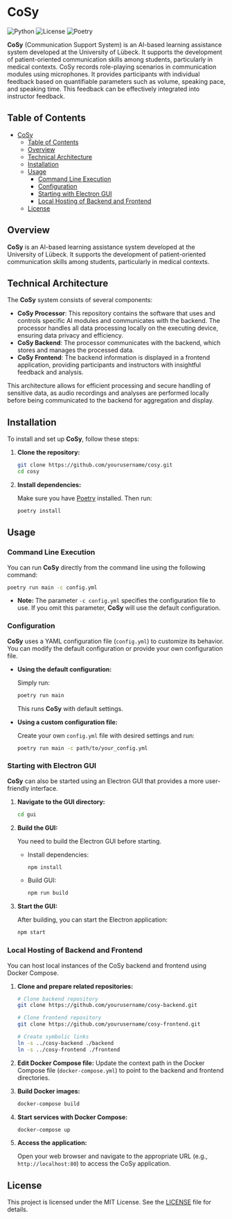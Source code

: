 # CoSy

![Python](https://img.shields.io/badge/Python-3.10.13-blue.svg)
![License](https://img.shields.io/badge/License-MIT-green.svg)
![Poetry](https://img.shields.io/badge/Build-Poetry-blue.svg)

**CoSy** (Communication Support System) is an AI-based learning assistance system developed at the University of Lübeck. It supports the development of patient-oriented communication skills among students, particularly in medical contexts. CoSy records role-playing scenarios in communication modules using microphones. It provides participants with individual feedback based on quantifiable parameters such as volume, speaking pace, and speaking time. This feedback can be effectively integrated into instructor feedback.

## Table of Contents

- [CoSy](#cosy)
  - [Table of Contents](#table-of-contents)
  - [Overview](#overview)
  - [Technical Architecture](#technical-architecture)
  - [Installation](#installation)
  - [Usage](#usage)
    - [Command Line Execution](#command-line-execution)
    - [Configuration](#configuration)
    - [Starting with Electron GUI](#starting-with-electron-gui)
    - [Local Hosting of Backend and Frontend](#local-hosting-of-backend-and-frontend)
  - [License](#license)

## Overview

**CoSy** is an AI-based learning assistance system developed at the University of Lübeck. It supports the development of patient-oriented communication skills among students, particularly in medical contexts.

## Technical Architecture

The **CoSy** system consists of several components:

- **CoSy Processor**: This repository contains the software that uses and controls specific AI modules and communicates with the backend. The processor handles all data processing locally on the executing device, ensuring data privacy and efficiency.
- **CoSy Backend**: The processor communicates with the backend, which stores and manages the processed data.
- **CoSy Frontend**: The backend information is displayed in a frontend application, providing participants and instructors with insightful feedback and analysis.

This architecture allows for efficient processing and secure handling of sensitive data, as audio recordings and analyses are performed locally before being communicated to the backend for aggregation and display.

## Installation

To install and set up **CoSy**, follow these steps:


1. **Clone the repository:**

     ```bash
     git clone https://github.com/yourusername/cosy.git
     cd cosy
     ```

2. **Install dependencies:**

     Make sure you have [Poetry](https://python-poetry.org/) installed. Then run:

     ```bash
     poetry install
     ```

## Usage

### Command Line Execution

You can run **CoSy** directly from the command line using the following command:

```bash
poetry run main -c config.yml
```

- **Note:** The parameter ```-c config.yml``` specifies the configuration file to use. If you omit this parameter, **CoSy** will use the default configuration.

### Configuration

**CoSy** uses a YAML configuration file (```config.yml```) to customize its behavior. You can modify the default configuration or provide your own configuration file.

- **Using the default configuration:**

    Simply run:

    ```bash
    poetry run main
    ```

    This runs **CoSy** with default settings.

- **Using a custom configuration file:**

    Create your own ```config.yml``` file with desired settings and run:

    ```bash
    poetry run main -c path/to/your_config.yml
    ```

### Starting with Electron GUI

**CoSy** can also be started using an Electron GUI that provides a more user-friendly interface.

1. **Navigate to the GUI directory:**

     ```bash
     cd gui
     ```

2. **Build the GUI:**

     You need to build the Electron GUI before starting.

     - Install dependencies:

         ```bash
         npm install
         ```

     - Build GUI:

         ```bash
         npm run build
         ```

3. **Start the GUI:**

     After building, you can start the Electron application:

     ```bash
     npm start
     ```

### Local Hosting of Backend and Frontend

You can host local instances of the CoSy backend and frontend using Docker Compose.

1. **Clone and prepare related repositories:**

    ```bash
    # Clone backend repository
    git clone https://github.com/yourusername/cosy-backend.git
    
    # Clone frontend repository
    git clone https://github.com/yourusername/cosy-frontend.git
    
    # Create symbolic links
    ln -s ../cosy-backend ./backend
    ln -s ../cosy-frontend ./frontend
    ```
2. **Edit Docker Compose file:**
    Update the context path in the Docker Compose file (```docker-compose.yml```) to point to the backend and frontend directories.
3. **Build Docker images:**

    ```bash
    docker-compose build
    ```

4. **Start services with Docker Compose:**

    ```bash
    docker-compose up
    ```

5. **Access the application:**

    Open your web browser and navigate to the appropriate URL (e.g., ```http://localhost:80```) to access the CoSy application.
## License

This project is licensed under the MIT License. See the [LICENSE](LICENSE) file for details.